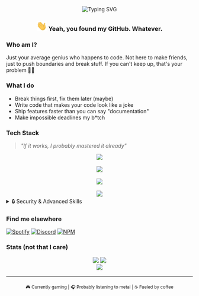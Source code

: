 <div align="center">
  <img src="https://readme-typing-svg.herokuapp.com?font=Fira+Code&size=27&duration=3000&pause=1000&color=F70000&center=true&vCenter=true&width=435&lines=sup+nerds;deal+with+it;elite+dev+here" alt="Typing SVG" />
</div>

<h3 align="center">
    <img src="https://raw.githubusercontent.com/ABSphreak/ABSphreak/master/gifs/Hi.gif" width="28px" /> 
    Yeah, you found my GitHub. Whatever.
</h3>

### Who am I? 
Just your average genius who happens to code. Not here to make friends, just to push boundaries and break stuff. If you can't keep up, that's your problem 🤷‍♂️

### What I do
- Break things first, fix them later (maybe)
- Write code that makes your code look like a joke
- Ship features faster than you can say "documentation"
- Make impossible deadlines my b*tch

### Tech Stack
> *"If it works, I probably mastered it already"*

<div align="center">
  
  <!-- Languages -->
  <img src="https://skillicons.dev/icons?i=js,ts,python,go,rust,cs,cpp,c,php,dart,lua,bash" /><br>
  
  <!-- Frameworks & Libraries -->
  <img src="https://skillicons.dev/icons?i=nodejs,react,next,express,flutter,flask,tensorflow,pytorch" /><br>
  
  <!-- Databases & Tools -->
  <img src="https://skillicons.dev/icons?i=mongodb,mysql,html,css,unreal,figma" /><br>
  
  <!-- Security & DevOps -->
  <img src="https://skillicons.dev/icons?i=linux,docker,kubernetes,nginx" />
</div>

<details>
<summary>🔒 Security & Advanced Skills</summary>

- 🛡️ Application Security Specialist
- 🔐 Cryptography Expert (RSA/AES)
- 🕵️ Penetration Testing
- 🤖 Machine Learning & NLP
- 🎨 UI/UX Design
- 🔧 System Architecture
</details>

### Find me elsewhere
[![Spotify](https://img.shields.io/badge/Spotify-1ED760?style=for-the-badge&logo=spotify&logoColor=white)](https://open.spotify.com/user/31knj2ne57xvwaadl72skwgzdva4)
[![Discord](https://img.shields.io/badge/Discord-5865F2?style=for-the-badge&logo=discord&logoColor=white)](https://discord.com/users/457620626446745631)
[![NPM](https://img.shields.io/badge/NPM-CB3837?style=for-the-badge&logo=npm&logoColor=white)](https://www.npmjs.com/~2hell)

### Stats (not that I care)
<div align="center">
  <img src="https://github-readme-stats.vercel.app/api?username=02hell&show_icons=true&theme=radical&hide_border=true" />
  <img src="https://github-readme-streak-stats.herokuapp.com/?user=02hell&theme=radical&hide_border=true" />
</div>

<div align="center">
  <img src="https://komarev.com/ghpvc/?username=02hell&color=red&style=flat-square" />
</div>

---

<div align="center">
  <sub>🎮 Currently gaming | 🎧 Probably listening to metal | ☕ Fueled by coffee</sub>
</div> 
